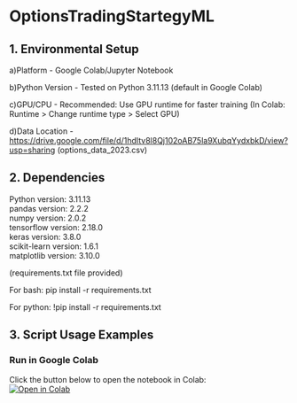 # OptionsTradingStartegyML

## 1. Environmental Setup

a)Platform - Google Colab/Jupyter Notebook

b)Python Version - Tested on Python 3.11.13 (default in Google Colab)

c)GPU/CPU - Recommended: Use GPU runtime for faster training (In Colab: Runtime > Change runtime type > Select GPU)

d)Data Location - https://drive.google.com/file/d/1hdItv8l8Qj102oAB75la9XubqYydxbkD/view?usp=sharing  (options_data_2023.csv)


## 2. Dependencies

Python version: 3.11.13  
pandas version: 2.2.2  
numpy version: 2.0.2  
tensorflow version: 2.18.0  
keras version: 3.8.0  
scikit-learn version: 1.6.1  
matplotlib version: 3.10.0

(requirements.txt file provided)

For bash: pip install -r requirements.txt

For python: !pip install -r requirements.txt


## 3. Script Usage Examples

### Run in Google Colab

Click the button below to open the notebook in Colab:  
[![Open in Colab](https://colab.research.google.com/assets/colab-badge.svg)](https://colab.research.google.com/drive/YOUR_NOTEBOOK_ID)











